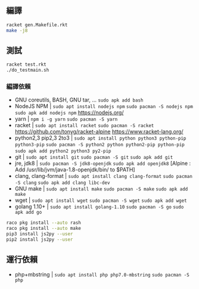 ## 編譯

```bash
racket gen.Makefile.rkt
make -j8
```
## 測試
```bash
racket test.rkt
./do_testmain.sh
```

### 編譯依賴

* GNU coreutils, BASH, GNU tar, ... `sudo apk add bash`
* NodeJS NPM | `sudo apt install nodejs npm` `sudo pacman -S nodejs npm` `sudo apk add nodejs npm` https://nodejs.org/
* yarn | `npm i -g yarn` `sudo pacman -S yarn`
* racket | `sudo apt install racket` `sudo pacman -S racket` https://github.com/tonyg/racket-alpine https://www.racket-lang.org/
* python2,3 pip2,3 2to3 | `sudo apt install python python3 python-pip python3-pip` `sudo pacman -S python2 python python2-pip python-pip` `sudo apk add python2 python3 py2-pip`
* git | `sudo apt install git` `sudo pacman -S git` `sudo apk add git`
* jre, jdk8 | `sudo pacman -S jdk8-openjdk` `sudo apk add openjdk8` [Alpine : Add /usr/lib/jvm/java-1.8-openjdk/bin/ to $PATH]
* clang, clang-format | `sudo apt install clang clang-format` `sudo pacman -S clang` `sudo apk add clang libc-dev`
* GNU make | `sudo apt install make` `sudo pacman -S make` `sudo apk add make`
* wget | `sudo apt install wget` `sudo pacman -S wget` `sudo apk add wget`
* golang 1.10+ | `sudo apt install golang-1.10` `sudo pacman -S go` `sudo apk add go`

```bash
raco pkg install --auto rash
raco pkg install --auto make
pip3 install js2py --user
pip2 install js2py --user
```

## 運行依賴

* php+mbstring | `sudo apt install php php7.0-mbstring` `sudo pacman -S php`
